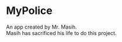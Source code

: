 # MyPolice

An app created by Mr. Masih. <br>
Masih has sacrificed his life to do this project.

[](https://www.google.com/url?sa=i&url=https%3A%2F%2Fpocketbrainbook.com%2Fpages%2Fthe-ultimate-app-for-police&psig=AOvVaw3KcxSi0T59U4zcouICLsY_&ust=1636052296402000&source=images&cd=vfe&ved=0CAsQjRxqFwoTCLjnjfbv_PMCFQAAAAAdAAAAABAO)
